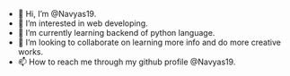 - 👋 Hi, I’m @Navyas19.
- 👀 I’m interested in web developing.
- 🌱 I’m currently learning backend of python language.
- 💞️ I’m looking to collaborate on learning more info and do more creative works.
- 📫 How to reach me through my github profile @Navyas19.


<!---
Navyas19/Navyas19 is a ✨ special ✨ repository because its `README.md` (this file) appears on your GitHub profile.
You can click the Preview link to take a look at your changes.
--->
